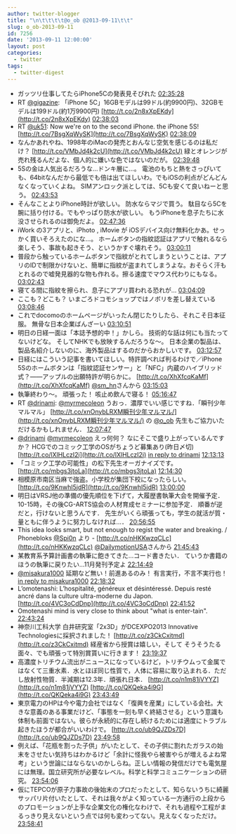 ```yaml
---
author: twitter-blogger
title: "\n\t\t\t\t@o_ob @2013-09-11\t\t"
slug: o_ob-2013-09-11
id: 7256
date: '2013-09-11 12:00:00'
layout: post
categories:
  - twitter
tags:
  - twitter-digest
---
```


*   ガッツリ仕事してたらiPhone5Cの発表見そびれた [02:35:28](http://twitter.com/o_ob/statuses/377485489000837120)
*   RT [@gigazine](http://twitter.com/gigazine): 「iPhone 5C」16GBモデルは99ドル(約9900円)、32GBモデルは199ドル(約1万9900円) [http://t.co/2n8xXpEKdy](http://t.co/2n8xXpEKdy) [02:38:03](http://twitter.com/o_ob/statuses/377486138392338433)
*   RT [@uk51](http://twitter.com/uk51): Now we're on to the second iPhone. the iPhone 5S! [http://t.co/7BsgXqWySK](http://t.co/7BsgXqWySK) [02:38:09](http://twitter.com/o_ob/statuses/377486164023730176)
*   なんかあれやね、1998年のiMacの発売とおんなじ空気を感じるのは私だけ？ [http://t.co/VMbJd4k2cU](http://t.co/VMbJd4k2cU) 緑とオレンジが売れ残るんだよな、個人的に嫌いな色ではないのだが。 [02:39:48](http://twitter.com/o_ob/statuses/377486580077690881)
*   5Sの金は人気出るだろうな…ドンキ層に…。 電池のもちと熱をさっぴいても、64bitなんだから最低でも倍は出てほしいわ。でもiOSの利点がどんどんなくなっていくよね。 SIMアンロック派としては、5Cも安くて良いねーと思う。 [02:43:53](http://twitter.com/o_ob/statuses/377487608554586112)
*   そんなことよりiPhone時計が欲しい。 防水ならマジで買う。 駄目なら5Cを腕に括り付ける。でもやっぱり防水が欲しい。 もうiPhoneを息子たちに水没させられるのは御免だよ。 [02:47:36](http://twitter.com/o_ob/statuses/377488542919700480)
*   iWork の3アプリと、iPhoto , iMovie が iOSデバイス向け無料化かあ。せっかく買いそろえたのにな…。 ホームボタンの指紋認証はアプリで触れるなら楽しそう、事故も起きそう、というかすぐ壊れそう。 [03:00:11](http://twitter.com/o_ob/statuses/377491707513671681)
*   普段から触っているホームボタンで指紋がとれてしまうということは、アプリのIDで制限かけないと、簡単に指紋が盗まれてしまうよな。おそらく汗もとれるので嘘発見器的な物も作れる。擦る速度でマウス代わりにもなる。 [03:02:43](http://twitter.com/o_ob/statuses/377492345177911296)
*   寝てる間に指紋を擦られ、息子にアプリ買われる恐れが… [03:04:09](http://twitter.com/o_ob/statuses/377492707767095296)
*   ここも？どこも？ いまごろドコモショップではノボリを差し替えている [03:08:46](http://twitter.com/o_ob/statuses/377493869006319616)
*   これでdocomoのホームページがいったん閉じたりしたら、それこそ日本征服。 無骨な日本企業ばんざーい [03:10:51](http://twitter.com/o_ob/statuses/377494394456113152)
*   明日の日経一面は「本誌予想的中！」かしら。 技術的な話は何にも当たってないけどな。 そしてNHKでも放映するんだろうな〜。 日本企業の製品は、製品名紹介しないのに、海外製品はするのだからおかしいです。 [03:12:57](http://twitter.com/o_ob/statuses/377494922800021506)
*   日経にはこういう記事を書いてほしい。特許調べれば判るわけで／iPhone 5Sのホームボタンは「指紋認証センサー」と「NFC」内蔵のハイブリッド式？――アップルの出願特許が明らかに。 [http://t.co/XhXfcqKaMf](http://t.co/XhXfcqKaMf) [@sm_hn](http://twitter.com/sm_hn)さんから [03:15:03](http://twitter.com/o_ob/statuses/377495451487842304)
*   執筆終わり～。 頑張った！ 咳止め飲んで寝る！ [05:16:47](http://twitter.com/o_ob/statuses/377526084394569728)
*   RT [@drinami](http://twitter.com/drinami): [@myrmecoleon](http://twitter.com/myrmecoleon) うおっ．濃厚でいい感じですね．「瞬刊少年マルマル」 [http://t.co/xnOnybLRXM瞬刊少年マルマル/](http://t.co/xnOnybLRXM瞬刊少年マルマル/) の [@o_ob](http://twitter.com/o_ob) 先生もご協力いただけるかもしれません． [12:07:47](http://twitter.com/o_ob/statuses/377629517206286336)
*   [@drinami](http://twitter.com/drinami) [@myrmecoleon](http://twitter.com/myrmecoleon) えっ何何？ なにそこで盛り上がっているんですか？ HCGでのコミック工学のOSがちょうど募集あり(昨日〆切) [http://t.co/lXlHLczI2i](http://t.co/lXlHLczI2i) [in reply to drinami](http://twitter.com/drinami/statuses/377623286064365569) [12:13:13](http://twitter.com/o_ob/statuses/377630883869884416)
*   「コミック工学の可能性」の松下先生オーガナイズです。 [http://t.co/mbgs3jtoLa](http://t.co/mbgs3jtoLa) [12:14:30](http://twitter.com/o_ob/statuses/377631207972171778)
*   相模原市南区当麻で強盗。小学校が集団下校になったらしい。 [http://t.co/9KnwhI5jdR](http://t.co/9KnwhI5jdR) [13:00:00](http://twitter.com/o_ob/statuses/377642657134411776)
*   明日はVRSJ他の準備の優先順位を下げて，大履歴書執筆大会を開催予定． 10-15時，その後CG-ARTS協会の人材育成セミナーに参加予定． 順番が逆だと，行けないと思うんです． 先生がいくら頑張っても，学生の就活が質・量ともに伴うように努力しなければ…． [20:56:55](http://twitter.com/o_ob/statuses/377762676182499328)
*   This idea looks smart, but not enough to regist the water and breaking. / Phonebloks [@Spi0n](http://twitter.com/Spi0n) より - [http://t.co/nHKKwzqCLc](http://t.co/nHKKwzqCLc) [@DailymotionUSA](http://twitter.com/DailymotionUSA)さんから [21:45:43](http://twitter.com/o_ob/statuses/377774957440159746)
*   某教育系予算計画書の執筆に飽きてきた…コード書きたい． ていうか書籍のほうの執筆に戻りたい…11月発刊予定よ [22:14:49](http://twitter.com/o_ob/statuses/377782283702251520)
*   [@misakura1000](http://twitter.com/misakura1000) 延期など無い！前進あるのみ！ 有言実行，不言不実行也！ [in reply to misakura1000](http://twitter.com/misakura1000/statuses/377782991835373568) [22:18:32](http://twitter.com/o_ob/statuses/377783217907970048)
*   L’omotenashi: L’hospitalité, généreux et désintéressé. Depuis resté ancré dans la culture ultra-moderne du Japon. [http://t.co/4VC3oCdDnp](http://t.co/4VC3oCdDnp) [22:41:52](http://twitter.com/o_ob/statuses/377789089413484545)
*   Omotenashi mind is very close to think about "what is enter-tain". [22:43:24](http://twitter.com/o_ob/statuses/377789476702920704)
*   神奈川工科大学 白井研究室「2x3D」がDCEXPO2013 Innovative Technologiesに採択されました！ [http://t.co/z3CkCxitmd](http://t.co/z3CkCxitmd) 経産省から授賞は嬉しい，そして そうそうたる面々、でも頑張って特別賞貰いに行きます！ [23:19:37](http://twitter.com/o_ob/statuses/377798589784666112)
*   高濃度トリチウム流出がニュースになっているけど，トリチウムって金属ではなくて三重水素．水とほぼ同じ性質で，人体に容易に取り込まれる．ただし放射性物質．半減期は12.3年．頑張れ日本． [http://t.co/n1m81jVYYZ](http://t.co/n1m81jVYYZ) [http://t.co/QKQeka4i9G](http://t.co/QKQeka4i9G) [23:43:49](http://twitter.com/o_ob/statuses/377804677577834496)
*   東京電力のHPは今や電力会社ではなく「復興を産業」にしている会社。大きな意義のある事業だけど、「事態を一刻も早く終結させる」という意識も体制も前面ではない。彼らが永続的に存在し続けるためには適度にトラブル起きたほうが都合がいいわけで。 [http://t.co/ub9QJZDs7D](http://t.co/ub9QJZDs7D) [23:49:58](http://twitter.com/o_ob/statuses/377806225619955713)
*   例えば、「花瓶を割った子供」がいたとして、その子供に割れたガラスの始末をさせたい気持ちはわかるけど「余計に怪我やら被害やらが増えるよね常考」という世論にはならないのかしらね。正しい情報の発信だけでも電気屋には無理。国立研究所が必要なレベル。科学と科学コミュニケーションの研究。 [23:54:06](http://twitter.com/o_ob/statuses/377807268672053248)
*   仮にTEPCOが原子力事故の後始末のプロだったとして、知らないうちに綺麗サッパリ片付いたとして、それは我々がよく知っている一方通行の上段からのプロモーションが上手な企業文化の権化なわけで、それも過程や工程がまるっきり見えないという点では何も変わってない。見えなくなっただけ。 [23:58:41](http://twitter.com/o_ob/statuses/377808419521957889)